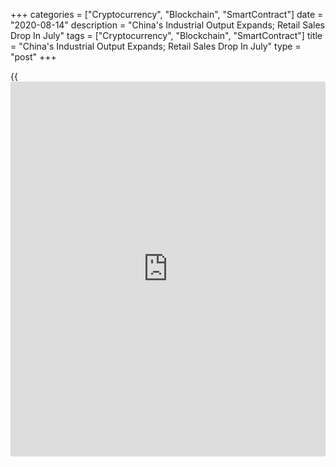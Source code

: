 +++
categories = ["Cryptocurrency", "Blockchain", "SmartContract"]
date = "2020-08-14"
description = "China's Industrial Output Expands; Retail Sales Drop In July"
tags = ["Cryptocurrency", "Blockchain", "SmartContract"]
title = "China's Industrial Output Expands; Retail Sales Drop In July"
type = "post"
+++

{{<iframe id="large-banner" src="https://www.bounty.group/#slide=2.0" width="100%" height="600" scrolling="no" style="border: 0px solid rgb(216, 221, 230); border-radius: 3px;">}}

China industrial production grew at a steady pace in July, while retail
sales logged an unexpected fall as social distancing and floods weighed
on consumption, data from the National Bureau of Statistics revealed
Friday.

Industrial production grew 4.8 percent on a yearly basis in July, the
same rate of growth as seen in June. This was the fourth consecutive
decrease. However, the rate was weaker than the expected rise of 5.1
percent.

At the same time, retail sales dropped 1.1 percent from last year,
confounding expectations for an increase of 0.1 percent. Sales had
declined 1.8 percent in June.

During January to July period, fixed asset investment decreased 1.6
percent versus a 3.1 percent decrease in January to June. The rate came
in line with expectations.  
  
At 5.7 percent, the unemployment rate was unchanged from June.

In general, the national [economy][1] continued to recover steadily in
July, and major economic indicators continued to improve, the NBS said.
However, the coronavirus epidemic is still spreading globally.

The international economic environment is severe and complex, the NBS
added.

Rebounding from the unprecedented downturn posed by the [coronavirus][2]
pandemic, China's economy had expanded 3.2 percent in the second
quarter, after contracting 6.8 percent in the first quarter.

A slowdown in China's economic recovery was always likely at some point
as the initial boost from re-opening faded, Julian Evans-Pritchard, an
economist at Capital Economics, noted.

The economist still anticipates a further gradual improvement in
activity in the coming months on the back of [policy](https://www.fintechee.com/policy/) support.

Economic growth will not be as fast as it would have been if the rest of
the world recovered from Covid-19 and export demand picked up, Iris
Pang, an ING economist said.

For comments and feedback [contact](https://www.playgroundfx.com/contact/): editorial@rtt[news](https://www.letsplayfx.com/blog/forex-news-website/).com

[Economic News][1]

 **What parts of the world are seeing the best (and worst) economic
performances lately? Click[here][3] to check out our [Econ Scorecard][3]
and find out! See up-to-the-moment [ranking](https://www.playgroundfx.com/blog/crypto-exchange-ranking/)s for the best and worst
performers in [GDP][3], [unemployment rate][4], [inflation][5] and much
more.**

   1. www.rtt[news](https://www.letsplayfx.com/blog/forex-news-website/).com/Content/EconomicNews.aspx
   2. www.rtt[news](https://www.letsplayfx.com/blog/forex-news-website/).com/list/coronavirus.aspx
   3. www.rtt[news](https://www.letsplayfx.com/blog/forex-news-website/).com/economic-scorecard/world-rank/GDP/highest-performance.aspx
   4. www.rtt[news](https://www.letsplayfx.com/blog/forex-news-website/).com/economic-scorecard/world-rank/unemployment-rate/lowest-performance.aspx
   5. www.rtt[news](https://www.letsplayfx.com/blog/forex-news-website/).com/economic-scorecard/world-rank/CPI/highest-performance.aspx